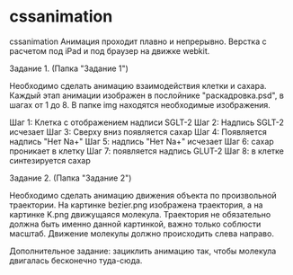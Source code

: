 # cssanimation
cssanimation
Анимация проходит плавно и непрерывно. Верстка с расчетом под iPad и под браузер на движке webkit.

Задание 1. (Папка "Задание 1")

Необходимо сделать анимацию взаимодействия клетки и сахара. Каждый этап анимации изображен в послойнике "раскадровка.psd", в шагах от 1 до 8. В папке img находятся необходимые изображения.

Шаг 1: Клетка с отображением надписи SGLT-2
Шаг 2: Надпись SGLT-2 исчезает
Шаг 3: Сверху вниз появляется сахар
Шаг 4: Появляется надпись "Нет Na+"
Шаг 5: надпись "Нет Na+" исчезает
Шаг 6: сахар проникает в клетку
Шаг 7: появляется надпись GLUT-2
Шаг 8: в клетке синтезируется сахар




Задание 2. (Папка "Задание 2")

Необходимо сделать анимацию движения объекта по произвольной траектории. На картинке bezier.png изображена траектория, а на картинке K.png движущаяся молекула. Траектория не обязательно должна быть именно данной картинкой, важно только соблюсти масштаб. Движение молекулы должно происходить слева направо.

Дополнительное задание: зациклить анимацию так, чтобы молекула двигалась бесконечно туда-сюда.
